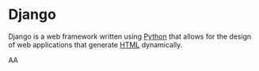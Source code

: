 # Django

Django is a web framework written using [Python](/wiki/Python) that allows for the design of web applications that generate [HTML](/wiki/HTML) dynamically.
AA
